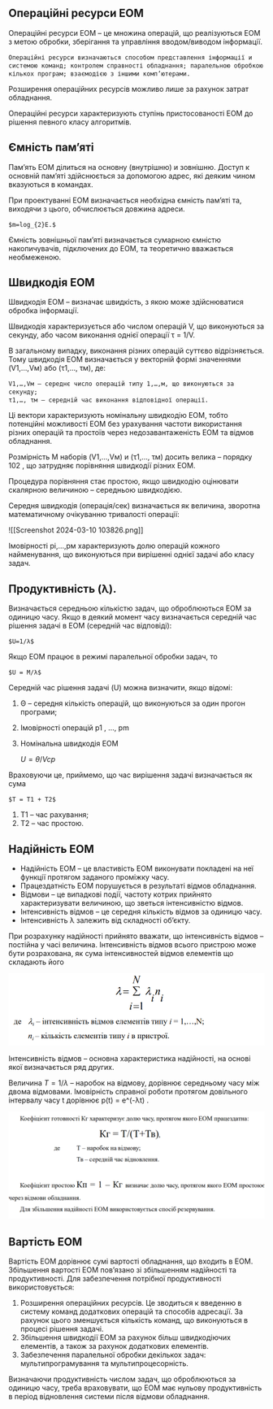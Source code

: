 ## Операційні ресурси ЕОМ
Операційні ресурси ЕОМ – це множина операцій, що реалізуються ЕОМ з метою обробки, зберігання та управління вводом/виводом інформації. 

	Операційні ресурси визначаються способом представлення інформації и системою команд; контролем справності обладнання; паралельною обробкою кількох програм; взаємодією з іншими комп’ютерами. 

Розширення операційних ресурсів можливо лише за рахунок затрат обладнання. 

Операційні ресурси характеризують ступінь пристосованості ЕОМ до рішення певного класу алгоритмів.


## Ємність пам’яті

Пам’ять ЕОМ ділиться на основну (внутрішню) и зовнішню. 
Доступ к основній пам’яті здійснюється за допомогою адрес, які деяким чином вказуються в командах.

При проектуванні ЕОМ визначається необхідна ємність пам’яті та, виходячи з цього, обчислюється довжина адреси. 

	$m=log_{2}E.$

Ємність зовнішньої пам’яті визначається сумарною ємністю накопичувачів, підключених до ЕОМ, та теоретично вважається необмеженою.

## Швидкодія ЕОМ

Швидкодія ЕОМ – визначає швидкість, з якою може здійснюватися обробка інформації. 

Швидкодія характеризується або числом операцій V, що виконуються за секунду, або часом виконання однієї операції τ = 1/V.

В загальному випадку, виконання різних операцій суттєво відрізняється. Тому швидкодія ЕОМ визначається у векторній формі значеннями (V1,…,Vм) або (τ1,…, τм), де:

	V1,…,Vм – середнє число операцій типу 1,…,м, що виконуються за секунду; 
	τ1,…, τм – середній час виконання відповідної операції. 

Ці вектори характеризують номінальну швидкодію ЕОМ, тобто потенційні можливості ЕОМ без урахування частоти використання різних операцій та простоїв через недозавантаженість ЕОМ та відмов обладнання.

Розмірність М наборів (V1,…,Vм) и (τ1,…, τм) досить велика – порядку 102 , що затрудняє порівняння швидкодії різних ЕОМ. 

Процедура порівняння стає простою, якщо швидкодію оцінювати скалярною величиною – середньою швидкодією. 

Середня швидкодія (операція/сек) визначається як величина, зворотна математичному очікуванню тривалості операції:

![[Screenshot 2024-03-10 103826.png]]

Імовірності рi,…,рм характеризують долю операцій кожного найменування, що виконуються при вирішенні однієї задачі або класу задач. 

## Продуктивність (λ). 

Визначається середньою кількістю задач, що оброблюються ЕОМ за одиницю часу. Якщо в деякий момент часу визначається середній час рішення задачі в ЕОМ (середній час відповіді):

	$U=1/λ$
	
Якщо ЕОМ працює в режимі паралельної обробки задач, то 

	$U = М/λ$

Середній час рішення задачі (U) можна визначити, якщо відомі: 
1. Θ – середня кількість операцій, що виконуються за один прогон програми; 
2. Імовірності операцій p1 , …, pm 
3. Номінальна швидкодія ЕОМ

	$U= θ / Vcp$

Враховуючи це, приймемо, що час вирішення задачі визначається як сума 

	$Т = Т1 + Т2$

1. Т1 – час рахування; 
2. Т2 – час простою.

## Надійність ЕОМ

- Надійність ЕОМ – це властивість ЕОМ виконувати покладені на неї функції протягом заданого проміжку часу. 
- Працездатність ЕОМ порушується в результаті відмов обладнання. 
- Відмови – це випадкові події, частоту котрих прийнято характеризувати величиною, що зветься інтенсивністю відмов. 
- Інтенсивність відмов – це середня кількість відмов за одиницю часу. 
- Інтенсивність λ залежить від складності об’єкту.

При розрахунку надійності прийнято вважати, що інтенсивність відмов – постійна у часі величина. Інтенсивність відмов всього пристрою може бути розрахована, як сума інтенсивностей відмов елементів що складають його

![](../../Images/Screenshot%202024-03-10%20104324.png)

Інтенсивність відмов – основна характеристика надійності, на основі якої визначається ряд других.

Величина $Т = 1/λ$ – наробок на відмову, дорівнює середньому часу між двома відмовами. Імовірність справної роботи протягом довільного інтервалу часу t дорівнює p(t) = e^(-λt) .

![](../../Images/Screenshot%202024-03-10%20104628.png)

## Вартість ЕОМ

Вартість ЕОМ дорівнює сумі вартості обладнання, що входить в ЕОМ. Збільшення вартості ЕОМ пов’язано зі збільшенням надійності та продуктивності.
Для забезпечення потрібної продуктивності використовується: 
1. Розширення операційних ресурсів. Це зводиться к введенню в систему команд додаткових операцій та способів адресації. За рахунок цього зменшується кількість команд, що виконуються в процесі рішення задачі. 
2. Збільшення швидкодії ЕОМ за рахунок більш швидкодіючих елементів, а також за рахунок додаткових елементів. 
3. Забезпечення паралельної обробки декількох задач: мультипрограмування та мультипроцесорність. 

Визначаючи продуктивність числом задач, що оброблюються за одиницю часу, треба враховувати, що ЕОМ має нульову продуктивність в період відновлення системи після відмови обладнання.